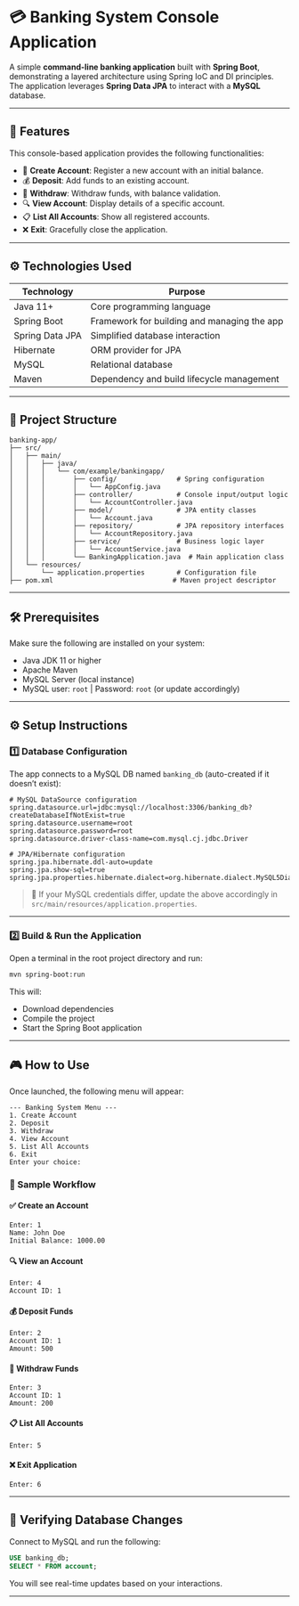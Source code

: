 # 💳 Banking System Console Application

A simple **command-line banking application** built with **Spring Boot**, demonstrating a layered architecture using Spring IoC and DI principles. The application leverages **Spring Data JPA** to interact with a **MySQL** database.

---

## 🚀 Features

This console-based application provides the following functionalities:

- 🏦 **Create Account**: Register a new account with an initial balance.
- 💰 **Deposit**: Add funds to an existing account.
- 💸 **Withdraw**: Withdraw funds, with balance validation.
- 🔍 **View Account**: Display details of a specific account.
- 📋 **List All Accounts**: Show all registered accounts.
- ❌ **Exit**: Gracefully close the application.

---

## ⚙️ Technologies Used

| Technology     | Purpose                                       |
|----------------|-----------------------------------------------|
| Java 11+       | Core programming language                     |
| Spring Boot    | Framework for building and managing the app   |
| Spring Data JPA| Simplified database interaction               |
| Hibernate      | ORM provider for JPA                          |
| MySQL          | Relational database                           |
| Maven          | Dependency and build lifecycle management     |

---

## 📂 Project Structure

```
banking-app/
├── src/
│   ├── main/
│   │   ├── java/
│   │   │   └── com/example/bankingapp/
│   │   │       ├── config/               # Spring configuration
│   │   │       │   └── AppConfig.java
│   │   │       ├── controller/           # Console input/output logic
│   │   │       │   └── AccountController.java
│   │   │       ├── model/                # JPA entity classes
│   │   │       │   └── Account.java
│   │   │       ├── repository/           # JPA repository interfaces
│   │   │       │   └── AccountRepository.java
│   │   │       ├── service/              # Business logic layer
│   │   │       │   └── AccountService.java
│   │   │       └── BankingApplication.java  # Main application class
│   └── resources/
│       └── application.properties        # Configuration file
├── pom.xml                              # Maven project descriptor
```

---

## 🛠️ Prerequisites

Make sure the following are installed on your system:

- Java JDK 11 or higher
- Apache Maven
- MySQL Server (local instance)
- MySQL user: `root` | Password: `root` (or update accordingly)

---

## ⚙️ Setup Instructions

### 1️⃣ Database Configuration

The app connects to a MySQL DB named `banking_db` (auto-created if it doesn’t exist):

```properties
# MySQL DataSource configuration
spring.datasource.url=jdbc:mysql://localhost:3306/banking_db?createDatabaseIfNotExist=true
spring.datasource.username=root
spring.datasource.password=root
spring.datasource.driver-class-name=com.mysql.cj.jdbc.Driver

# JPA/Hibernate configuration
spring.jpa.hibernate.ddl-auto=update
spring.jpa.show-sql=true
spring.jpa.properties.hibernate.dialect=org.hibernate.dialect.MySQL5Dialect
```

> 🔧 If your MySQL credentials differ, update the above accordingly in `src/main/resources/application.properties`.

---

### 2️⃣ Build & Run the Application

Open a terminal in the root project directory and run:

```bash
mvn spring-boot:run
```

This will:
- Download dependencies
- Compile the project
- Start the Spring Boot application

---

## 🎮 How to Use

Once launched, the following menu will appear:

```
--- Banking System Menu ---
1. Create Account
2. Deposit
3. Withdraw
4. View Account
5. List All Accounts
6. Exit
Enter your choice:
```

### 📌 Sample Workflow

#### ✅ Create an Account
```
Enter: 1
Name: John Doe
Initial Balance: 1000.00
```

#### 🔍 View an Account
```
Enter: 4
Account ID: 1
```

#### 💰 Deposit Funds
```
Enter: 2
Account ID: 1
Amount: 500
```

#### 💸 Withdraw Funds
```
Enter: 3
Account ID: 1
Amount: 200
```

#### 📋 List All Accounts
```
Enter: 5
```

#### ❌ Exit Application
```
Enter: 6
```

---

## 🧪 Verifying Database Changes

Connect to MySQL and run the following:

```sql
USE banking_db;
SELECT * FROM account;
```

You will see real-time updates based on your interactions.

---
